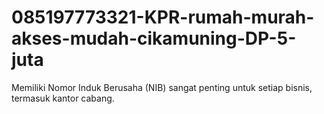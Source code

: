 # 085197773321-KPR-rumah-murah-akses-mudah-cikamuning-DP-5-juta
Memiliki Nomor Induk Berusaha (NIB) sangat penting untuk setiap bisnis, termasuk kantor cabang.
